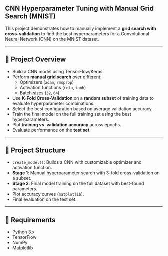 ## CNN Hyperparameter Tuning with Manual Grid Search (MNIST)

This project demonstrates how to manually implement a **grid search with cross-validation** to find the best hyperparameters for a Convolutional Neural Network (CNN) on the MNIST dataset.

---

## 📌 Project Overview

- Build a CNN model using TensorFlow/Keras.
- Perform **manual grid search** over different:
  - Optimizers (`adam`, `rmsprop`)
  - Activation functions (`relu`, `tanh`)
  - Batch sizes (`32`, `64`)
- Use **K-Fold Cross-Validation** on a **random subset** of training data to evaluate hyperparameter combinations.
- Select the best configuration based on average validation accuracy.
- Train the final model on the full training set using the best hyperparameters.
- Plot **training vs. validation accuracy** across epochs.
- Evaluate performance on the **test set**.

---

## 🧱 Project Structure

- `create_model()`: Builds a CNN with customizable optimizer and activation function.
- **Stage 1**: Manual hyperparameter search with 3-fold cross-validation on a subset.
- **Stage 2**: Final model training on the full dataset with best-found parameters.
- Plot accuracy curves (`matplotlib`).
- Final evaluation on the test set.

---

## 🧪 Requirements

- Python 3.x
- TensorFlow
- NumPy
- Matplotlib


